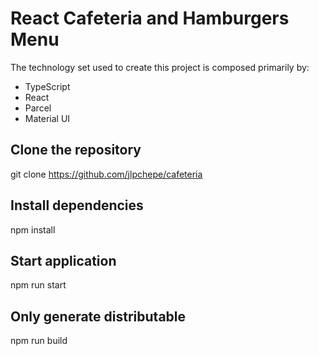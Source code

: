 # React Cafeteria and Hamburgers Menu
The technology set used to create this project is composed primarily by:
- TypeScript
- React
- Parcel
- Material UI

## Clone the repository
git clone https://github.com/jlpchepe/cafeteria

## Install dependencies
npm install

## Start application
npm run start

## Only generate distributable
npm run build